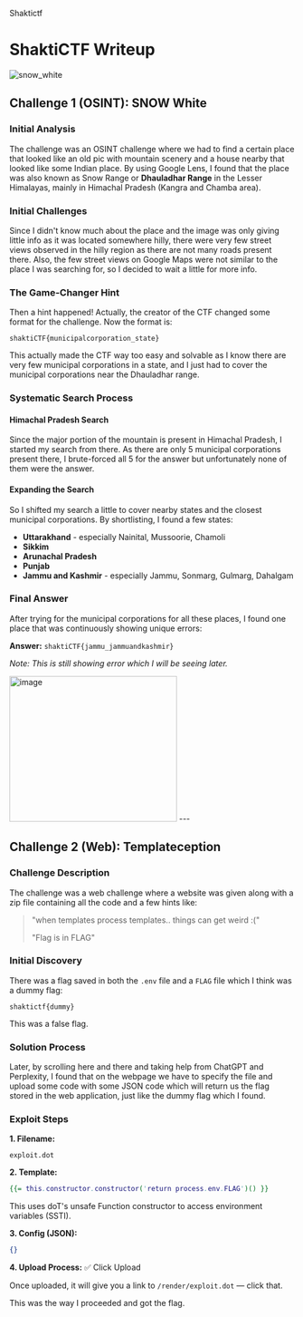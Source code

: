 Shaktictf 

# ShaktiCTF Writeup

![snow_white](https://github.com/user-attachments/assets/3c534425-24d0-48c5-957c-6dcd85423c76)

## Challenge 1 (OSINT): SNOW White

### Initial Analysis
The challenge was an OSINT challenge where we had to find a certain place that looked like an old pic with mountain scenery and a house nearby that looked like some Indian place. By using Google Lens, I found that the place was also known as Snow Range or **Dhauladhar Range** in the Lesser Himalayas, mainly in Himachal Pradesh (Kangra and Chamba area).

### Initial Challenges
Since I didn't know much about the place and the image was only giving little info as it was located somewhere hilly, there were very few street views observed in the hilly region as there are not many roads present there. Also, the few street views on Google Maps were not similar to the place I was searching for, so I decided to wait a little for more info.

### The Game-Changer Hint
Then a hint happened! Actually, the creator of the CTF changed some format for the challenge. Now the format is:
```
shaktiCTF{municipalcorporation_state}
```

This actually made the CTF way too easy and solvable as I know there are very few municipal corporations in a state, and I just had to cover the municipal corporations near the Dhauladhar range.

### Systematic Search Process

#### Himachal Pradesh Search
Since the major portion of the mountain is present in Himachal Pradesh, I started my search from there. As there are only 5 municipal corporations present there, I brute-forced all 5 for the answer but unfortunately none of them were the answer.

#### Expanding the Search
So I shifted my search a little to cover nearby states and the closest municipal corporations. By shortlisting, I found a few states:

- **Uttarakhand** - especially Nainital, Mussoorie, Chamoli
- **Sikkim**
- **Arunachal Pradesh** 
- **Punjab**
- **Jammu and Kashmir** - especially Jammu, Sonmarg, Gulmarg, Dahalgam

### Final Answer
After trying for the municipal corporations for all these places, I found one place that was continuously showing unique errors:

**Answer:** `shaktiCTF{jammu_jammuandkashmir}`

*Note: This is still showing error which I will be seeing later.*


<img width="296" height="257" alt="image" src="https://github.com/user-attachments/assets/24fbad0b-bf8a-494a-8b5d-e7fd00f3dcca" />
---

## Challenge 2 (Web): Templateception

### Challenge Description
The challenge was a web challenge where a website was given along with a zip file containing all the code and a few hints like:
> "when templates process templates.. things can get weird :("
> 
> "Flag is in FLAG"

### Initial Discovery
There was a flag saved in both the `.env` file and a `FLAG` file which I think was a dummy flag:
```
shaktictf{dummy}
```
This was a false flag.

### Solution Process
Later, by scrolling here and there and taking help from ChatGPT and Perplexity, I found that on the webpage we have to specify the file and upload some code with some JSON code which will return us the flag stored in the web application, just like the dummy flag which I found.

### Exploit Steps

**1. Filename:**
```
exploit.dot
```

**2. Template:**
```dot
{{= this.constructor.constructor('return process.env.FLAG')() }}
```
This uses doT's unsafe Function constructor to access environment variables (SSTI).

**3. Config (JSON):**
```json
{}
```

**4. Upload Process:**
✅ Click Upload

Once uploaded, it will give you a link to `/render/exploit.dot` — click that.

This was the way I proceeded and got the flag.




